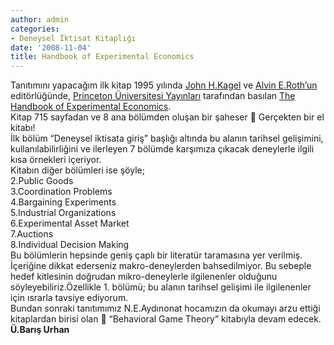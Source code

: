 ```yaml
---
author: admin
categories:
- Deneysel İktisat Kitaplığı
date: '2008-11-04'
title: Handbook of Experimental Economics
---
```


Tanıtımını yapacağım ilk kitap 1995 yılında [John H.Kagel](http://www.econ.ohio-state.edu/kagel/) ve [Alvin E.Roth’un](http://www.economics.harvard.edu/~aroth/) editörlüğünde, [Princeton Üniversitesi Yayınları](http://press.princeton.edu/) tarafından basılan [The Handbook of Experimental Economics](http://www.amazon.com/Handbook-Experimental-Economics-John-Kagel/dp/0691058970/ref=pd_bbs_sr_1/103-8670119-9787869?ie=UTF8&s=books&qid=1194099665&sr=1-1).  
Kitap 715 sayfadan ve 8 ana bölümden oluşan bir şaheser 🙂 Gerçekten bir el kitabı!  
İlk bölüm “Deneysel iktisata giriş” başlığı altında bu alanın tarihsel gelişimini, kullanılabilirliğini ve ilerleyen 7 bölümde karşımıza çıkacak deneylerle ilgili kısa örnekleri içeriyor.  
Kitabın diğer bölümleri ise şöyle;  
2.Public Goods  
3.Coordination Problems  
4.Bargaining Experiments  
5.Industrial Organizations  
6.Experimental Asset Market  
7.Auctions  
8.Individual Decision Making  
Bu bölümlerin hepsinde geniş çaplı bir literatür taramasına yer verilmiş.  
İçeriğine dikkat ederseniz makro-deneylerden bahsedilmiyor. Bu sebeple hedef kitlesinin doğrudan mikro-deneylerle ilgilenenler olduğunu söyleyebiliriz.Özellikle 1. bölümü; bu alanın tarihsel gelişimi ile ilgilenenler için ısrarla tavsiye ediyorum.  
Bundan sonraki tanıtımımız N.E.Aydınonat hocamızın da okumayı arzu ettiği kitaplardan birisi olan 🙂 “Behavioral Game Theory” kitabıyla devam edecek.  
**Ü.Barış Urhan**